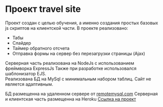 # Проект travel site
Проект создан с целью обучения, а именно создания простых базовых js скриптов на клиентской части.
В проекте реализовано:
* Табы
* Слайдер
* Таймер обратного отсчета
* Отправка формы на сервер без перезагрузки страницы (Ajax)


Серверная часть реализована на NodeJs c использованием фреймворка ExpressJs
Также при разработке использовался шаблонизатор EJS.
<br>Реализована БД на MySql с минимальным набором таблиц.
Сайт не является адаптивным.

БД размещенна на удаленном сервере от [remotemysql.com](http://remotemysql.com)
Серверная и клиентская часть размещенна на Heroku
[Ссылка на проект](https://infinite-forest-03818.herokuapp.com/)

